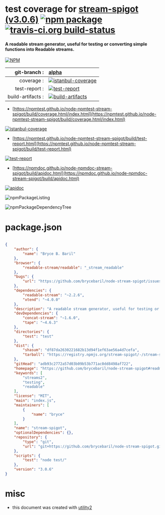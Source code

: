 # test coverage for  [stream-spigot (v3.0.6)](https://github.com/brycebaril/node-stream-spigot#readme)  [![npm package](https://img.shields.io/npm/v/npmtest-stream-spigot.svg?style=flat-square)](https://www.npmjs.org/package/npmtest-stream-spigot) [![travis-ci.org build-status](https://api.travis-ci.org/npmtest/node-npmtest-stream-spigot.svg)](https://travis-ci.org/npmtest/node-npmtest-stream-spigot)
#### A readable stream generator, useful for testing or converting simple functions into Readable streams.

[![NPM](https://nodei.co/npm/stream-spigot.png?downloads=true&downloadRank=true&stars=true)](https://www.npmjs.com/package/stream-spigot)

| git-branch : | [alpha](https://github.com/npmtest/node-npmtest-stream-spigot/tree/alpha)|
|--:|:--|
| coverage : | [![istanbul-coverage](https://npmtest.github.io/node-npmtest-stream-spigot/build/coverage.badge.svg)](https://npmtest.github.io/node-npmtest-stream-spigot/build/coverage.html/index.html)|
| test-report : | [![test-report](https://npmtest.github.io/node-npmtest-stream-spigot/build/test-report.badge.svg)](https://npmtest.github.io/node-npmtest-stream-spigot/build/test-report.html)|
| build-artifacts : | [![build-artifacts](https://npmtest.github.io/node-npmtest-stream-spigot/glyphicons_144_folder_open.png)](https://github.com/npmtest/node-npmtest-stream-spigot/tree/gh-pages/build)|

- [https://npmtest.github.io/node-npmtest-stream-spigot/build/coverage.html/index.html](https://npmtest.github.io/node-npmtest-stream-spigot/build/coverage.html/index.html)

[![istanbul-coverage](https://npmtest.github.io/node-npmtest-stream-spigot/build/screenCapture.buildCi.browser.%252Ftmp%252Fbuild%252Fcoverage.lib.html.png)](https://npmtest.github.io/node-npmtest-stream-spigot/build/coverage.html/index.html)

- [https://npmtest.github.io/node-npmtest-stream-spigot/build/test-report.html](https://npmtest.github.io/node-npmtest-stream-spigot/build/test-report.html)

[![test-report](https://npmtest.github.io/node-npmtest-stream-spigot/build/screenCapture.buildCi.browser.%252Ftmp%252Fbuild%252Ftest-report.html.png)](https://npmtest.github.io/node-npmtest-stream-spigot/build/test-report.html)

- [https://npmdoc.github.io/node-npmdoc-stream-spigot/build/apidoc.html](https://npmdoc.github.io/node-npmdoc-stream-spigot/build/apidoc.html)

[![apidoc](https://npmdoc.github.io/node-npmdoc-stream-spigot/build/screenCapture.buildCi.browser.%252Ftmp%252Fbuild%252Fapidoc.html.png)](https://npmdoc.github.io/node-npmdoc-stream-spigot/build/apidoc.html)

![npmPackageListing](https://npmtest.github.io/node-npmtest-stream-spigot/build/screenCapture.npmPackageListing.svg)

![npmPackageDependencyTree](https://npmtest.github.io/node-npmtest-stream-spigot/build/screenCapture.npmPackageDependencyTree.svg)



# package.json

```json

{
    "author": {
        "name": "Bryce B. Baril"
    },
    "browser": {
        "readable-stream/readable": "_stream_readable"
    },
    "bugs": {
        "url": "https://github.com/brycebaril/node-stream-spigot/issues"
    },
    "dependencies": {
        "readable-stream": "~2.2.6",
        "xtend": "~4.0.0"
    },
    "description": "A readable stream generator, useful for testing or converting simple functions into Readable streams.",
    "devDependencies": {
        "concat-stream": "~1.6.0",
        "tape": "~4.6.3"
    },
    "directories": {
        "test": "test"
    },
    "dist": {
        "shasum": "df87da2630221682b13d94f1ef63ae56a4d7cefa",
        "tarball": "https://registry.npmjs.org/stream-spigot/-/stream-spigot-3.0.6.tgz"
    },
    "gitHead": "adb93c2772a57d03b09b53b771ac0dd8498af722",
    "homepage": "https://github.com/brycebaril/node-stream-spigot#readme",
    "keywords": [
        "streams2",
        "testing",
        "readable"
    ],
    "license": "MIT",
    "main": "index.js",
    "maintainers": [
        {
            "name": "bryce"
        }
    ],
    "name": "stream-spigot",
    "optionalDependencies": {},
    "repository": {
        "type": "git",
        "url": "git+https://github.com/brycebaril/node-stream-spigot.git"
    },
    "scripts": {
        "test": "node test/"
    },
    "version": "3.0.6"
}
```



# misc
- this document was created with [utility2](https://github.com/kaizhu256/node-utility2)

